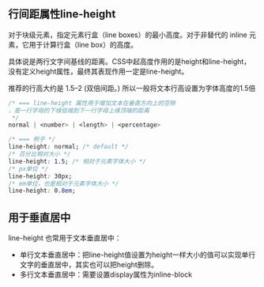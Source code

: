 ## 行间距属性line-height
对于块级元素，指定元素行盒（line boxes）的最小高度。对于非替代的 inline 元素，它用于计算行盒（line box）的高度。

具体说是两行文字间基线的距离。CSS中起高度作用的是height和line-height，没有定义height属性，最终其表现作用一定是line-height。

推荐的行高大约是 1.5–2 (双倍间距。) 所以一般将文本行高设置为字体高度的1.5倍
```css
/* === line-height 属性用于增加文本在垂直方向上的空隙
，是一行字母的下缘低端到下一行字母上缘顶端的距离
 */
normal | <number> | <length> | <percentage>

/* === 例子 */
line-height: normal; /* default */
/* 百分比相对大小 */
line-height: 1.5; /* 相对于元素字体大小 */
/* px单位 */
line-height: 30px;
/* em单位，也是相对于元素字体大小 */
line-height: 0.8em;
```

## 用于垂直居中
line-height 也常用于文本垂直居中：
* 单行文本垂直居中：把line-height值设置为height一样大小的值可以实现单行文字的垂直居中，其实也可以把height删除。
* 多行文本垂直居中：需要设置display属性为inline-block
